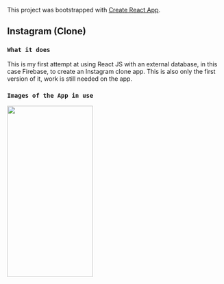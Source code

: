 This project was bootstrapped with [Create React App](https://github.com/facebook/create-react-app).

## Instagram (Clone)

### `What it does`

This is my first attempt at using React JS with an external database, in this case Firebase, to create an Instagram clone app. This is also only the first version of it, work is still needed on the app.

### `Images of the App in use`

<img src = "Instagram-Clone-React%20screenshots/1.png" width="200" height="400">
